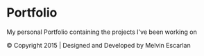 # Portfolio
My personal Portfolio containing the projects I've been working on

&copy; Copyright 2015 | Designed and Developed by Melvin Escarlan
